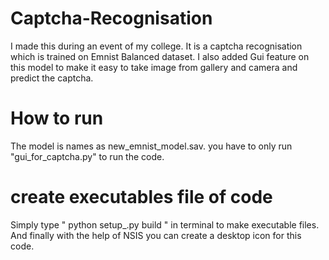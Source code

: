 # Captcha-Recognisation

I made this during an event of my college.
It is a captcha recognisation which is trained on Emnist Balanced dataset.
I also added Gui feature on this model to make it easy to take image from gallery and camera and predict the captcha.

# How to run

The model is names as new_emnist_model.sav. you have to only run "gui_for_captcha.py" to run the code.

# create executables file of code
Simply type " python setup_.py build " in terminal to make executable files.
And finally with the help of NSIS you can create a desktop icon for this code.
